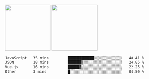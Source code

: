 <img src="https://github-readme-stats.vercel.app/api?username=Dream4ever&count_private=true&show_icons=true&theme=tokyonight" height="150" /> <img src="https://github-readme-stats.vercel.app/api/top-langs/?username=Dream4ever&count_private=true&show_icons=true&theme=tokyonight&langs_count=5&layout=compact" height="150" />

<!--START_SECTION:waka-->

```txt
JavaScript   35 mins         ████████████░░░░░░░░░░░░░   48.41 %
JSON         18 mins         ██████▒░░░░░░░░░░░░░░░░░░   24.85 %
Vue.js       16 mins         █████▓░░░░░░░░░░░░░░░░░░░   22.25 %
Other        3 mins          █░░░░░░░░░░░░░░░░░░░░░░░░   04.50 %
```

<!--END_SECTION:waka-->
